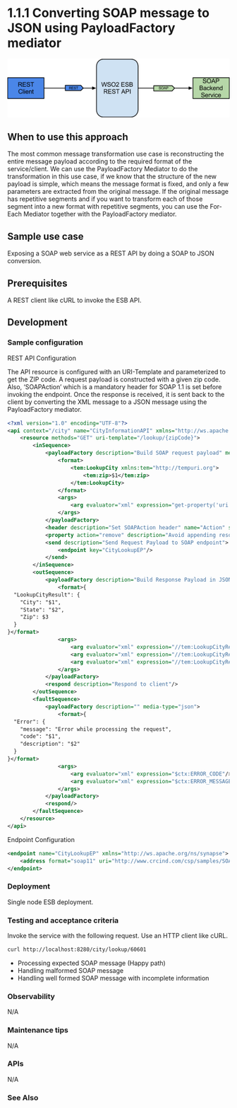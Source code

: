 # 1.1.1 Converting SOAP message to JSON using PayloadFactory mediator


![SOAP to JSON conversion](images/SOAP-to-JSON.png)


## When to use this approach

The most common message transformation use case is reconstructing the entire message payload according to the required format of the service/client. 
We can use the PayloadFactory Mediator to do the transformation in this use case, if we know that the structure of the new payload is simple, which means the message format is fixed, and only a few parameters are extracted from the original message. 
If the original message has repetitive segments and if you want to transform each of those segment into a new format with repetitive segments, you can use the For-Each Mediator together with the PayloadFactory mediator.

## Sample use case
Exposing a SOAP web service as a REST API by doing a SOAP to JSON conversion. 

## Prerequisites
A REST client like cURL to invoke the ESB API.

## Development 

### Sample configuration

REST API Configuration

The API resource is configured with an URI-Template and parameterized to get the ZIP code. A request payload is constructed with a given zip code. Also, ‘SOAPAction’ which is a mandatory header for SOAP 1.1 is set before invoking the endpoint. Once the response is received, it is sent back to the client by converting the XML message to a JSON message using the PayloadFactory mediator.

```xml
<?xml version="1.0" encoding="UTF-8"?>
<api context="/city" name="CityInformationAPI" xmlns="http://ws.apache.org/ns/synapse">
    <resource methods="GET" uri-template="/lookup/{zipCode}">
        <inSequence>
            <payloadFactory description="Build SOAP request payload" media-type="xml">
                <format>
                    <tem:LookupCity xmlns:tem="http://tempuri.org">
                        <tem:zip>$1</tem:zip>
                    </tem:LookupCity>
                </format>
                <args>
                    <arg evaluator="xml" expression="get-property('uri.var.zipCode')"/>
                </args>
            </payloadFactory>
            <header description="Set SOAPAction header" name="Action" scope="default" value="http://tempuri.org/SOAP.Demo.LookupCity"/>
            <property action="remove" description="Avoid appending resource to endpoint URL" name="REST_URL_POSTFIX" scope="axis2"/>
            <send description="Send Request Payload to SOAP endpoint">
                <endpoint key="CityLookupEP"/>
            </send>
        </inSequence>
        <outSequence>
            <payloadFactory description="Build Response Payload in JSON format" media-type="json">
                <format>{
  "LookupCityResult": {
    "City": "$1",
    "State": "$2",
    "Zip": $3
  }
}</format>
                <args>
                    <arg evaluator="xml" expression="//tem:LookupCityResult/tem:City" xmlns:tem="http://tempuri.org"/>
                    <arg evaluator="xml" expression="//tem:LookupCityResult/tem:State" xmlns:tem="http://tempuri.org"/>
                    <arg evaluator="xml" expression="//tem:LookupCityResult/tem:Zip" xmlns:tem="http://tempuri.org"/>
                </args>
            </payloadFactory>
            <respond description="Respond to client"/>
        </outSequence>
        <faultSequence>
            <payloadFactory description="" media-type="json">
                <format>{
  "Error": {
    "message": "Error while processing the request",
    "code": "$1",
    "description": "$2"
  }
}</format>
                <args>
                    <arg evaluator="xml" expression="$ctx:ERROR_CODE"/>
                    <arg evaluator="xml" expression="$ctx:ERROR_MESSAGE"/>
                </args>
            </payloadFactory>
            <respond/>
        </faultSequence>
    </resource>
</api>
```


Endpoint Configuration

```xml
<endpoint name="CityLookupEP" xmlns="http://ws.apache.org/ns/synapse">
    <address format="soap11" uri="http://www.crcind.com/csp/samples/SOAP.Demo.cls"/>
</endpoint>
```


### Deployment
Single node ESB deployment.


### Testing and acceptance criteria
    
Invoke the service with the following request. Use an HTTP client like cURL.

```xml
curl http://localhost:8280/city/lookup/60601
```

- Processing expected SOAP message (Happy path)
- Handling malformed SOAP message
- Handling well formed SOAP message with incomplete information


### Observability
N/A

### Maintenance tips
N/A

### APIs
N/A

### See Also

